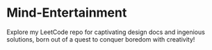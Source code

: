 # Mind-Entertainment
Explore my LeetCode repo for captivating design docs and ingenious solutions, born out of a quest to conquer boredom with creativity!
